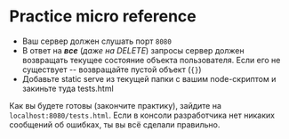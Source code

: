 # Practice micro reference

- Ваш сервер должен слушать порт `8080`
- В ответ на __*все*__ (*даже на DELETE*) запросы сервер должен возвращать текущее состояние
  объекта пользователя. Если его не существует -- возвращайте пустой
  объект (`{}`)
- Добавьте static serve из текущей папки с вашим node-скриптом и закиньте туда tests.html

Как вы будете готовы (закончите практику), зайдите на `localhost:8080/tests.html`. Если
в консоли разработчика нет никаких сообщений об ошибках, ты вы всё сделали правильно.

